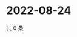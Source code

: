 # 2022-08-24

共 0 条

<!-- BEGIN WEIBO -->
<!-- 最后更新时间 Wed Aug 24 2022 04:16:53 GMT+0800 (China Standard Time) -->

<!-- END WEIBO -->
